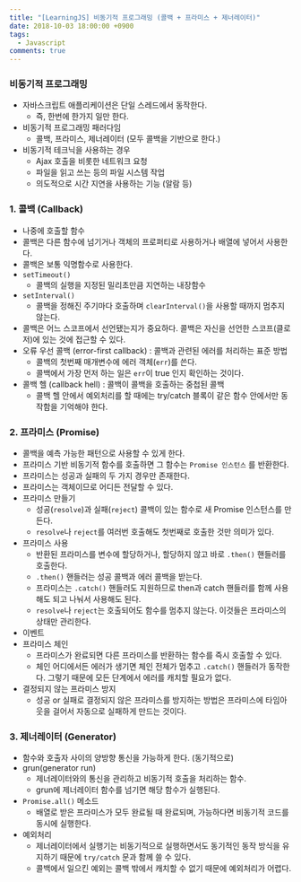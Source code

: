```yaml
---
title: "[LearningJS] 비동기적 프로그래밍 (콜백 + 프라미스 + 제너레이터)"
date: 2018-10-03 18:00:00 +0900
tags:
  - Javascript
comments: true
---
```


### 비동기적 프로그래밍

- 자바스크립트 애플리케이션은 단일 스레드에서 동작한다.
  - 즉, 한번에 한가지 일만 한다.
- 비동기적 프로그래밍 패러다임
  - 콜백, 프라미스, 제너레이터 (모두 콜백을 기반으로 한다.)
- 비동기적 테크닉을 사용하는 경우
  - Ajax 호출을 비롯한 네트워크 요청
  - 파일을 읽고 쓰는 등의 파일 시스템 작업
  - 의도적으로 시간 지연을 사용하는 기능 (알람 등)

### 1. 콜백 (Callback)

- 나중에 호출할 함수
- 콜백은 다른 함수에 넘기거나 객체의 프로퍼티로 사용하거나 배열에 넣어서 사용한다.
- 콜백은 보통 익명함수로 사용한다.
- `setTimeout()`
  - 콜백의 실행을 지정된 밀리초만큼 지연하는 내장함수
- `setInterval()`
  - 콜백을 정해진 주기마다 호출하며 `clearInterval()`을 사용할 때까지 멈추지 않는다.
- 콜백은 어느 스코프에서 선언됐는지가 중요하다. 콜백은 자신을 선언한 스코프(클로저)에 있는 것에 접근할 수 있다.
- 오류 우선 콜백 (error-first callback) : 콜백과 관련된 에러를 처리하는 표준 방법
  - 콜백의 첫번째 매개변수에 에러 객체(`err`)를 쓴다.
  - 콜백에서 가장 먼저 하는 일은 `err`이 true 인지 확인하는 것이다.
- 콜백 헬 (callback hell) : 콜백이 콜백을 호출하는 중첩된 콜백
  - 콜백 헬 안에서 예외처리를 할 때에는 try/catch 블록이 같은 함수 안에서만 동작함을 기억해야 한다.

### 2. 프라미스 (Promise)

- 콜백을 예측 가능한 패턴으로 사용할 수 있게 한다.
- 프라미스 기반 비동기적 함수를 호출하면 그 함수는 `Promise 인스턴스` 를 반환한다.
- 프라미스는 성공과 실패의 두 가지 경우만 존재한다.
- 프라미스는 객체이므로 어디든 전달할 수 있다.
- 프라미스 만들기
  - 성공(`resolve`)과 실패(`reject`) 콜백이 있는 함수로 새 Promise 인스턴스를 만든다.
  - `resolve`나 `reject`를 여러번 호출해도 첫번째로 호출한 것만 의미가 있다.
- 프라미스 사용
  - 반환된 프라미스를 변수에 할당하거나, 할당하지 않고 바로 `.then()` 핸들러를 호출한다.
  - `.then()` 핸들러는 성공 콜백과 에러 콜백을 받는다.
  - 프라미스는 `.catch()` 핸들러도 지원하므로 then과 catch 핸들러를 함께 사용해도 되고 나눠서 사용해도 된다.
  - `resolve`나 `reject`는 호출되어도 함수를 멈추지 않는다. 이것들은 프라미스의 상태만 관리한다.
- 이벤트
- 프라미스 체인
  - 프라미스가 완료되면 다른 프라미스를 반환하는 함수를 즉시 호출할 수 있다.
  - 체인 어디에서든 에러가 생기면 체인 전체가 멈추고 `.catch()` 핸들러가 동작한다. 그렇기 때문에 모든 단계에서 에러를 캐치할 필요가 없다.
- 결정되지 않는 프라미스 방지
  - 성공 or 실패로 결정되지 않은 프라미스를 방지하는 방법은 프라미스에 타임아웃을 걸어서 자동으로 실패하게 만드는 것이다.

### 3. 제너레이터 (Generator)

- 함수와 호출자 사이의 양방향 통신을 가능하게 한다. (동기적으로)
- grun(generator run)
  - 제너레이터와의 통신을 관리하고 비동기적 호출을 처리하는 함수.
  - grun에 제너레이터 함수를 넘기면 해당 함수가 실행된다.
- `Promise.all()` 메소드
  - 배열로 받은 프라미스가 모두 완료될 때 완료되며, 가능하다면 비동기적 코드를 동시에 실행한다.
- 예외처리
  - 제너레이터에서 실행기는 비동기적으로 실행하면서도 동기적인 동작 방식을 유지하기 때문에 `try/catch` 문과 함께 쓸 수 있다.
  - 콜백에서 일으킨 예외는 콜백 밖에서 캐치할 수 없기 때문에 예외처리가 어렵다.